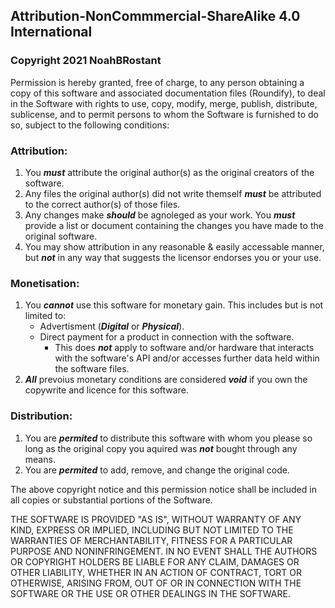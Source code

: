 ## Attribution-NonCommmercial-ShareAlike 4.0 International

### Copyright 2021 NoahBRostant

Permission is hereby granted, free of charge, to any person obtaining a copy of this software and associated documentation files (Roundify), to deal in the Software with rights to use, copy, modify, merge, publish, distribute, sublicense, and to permit persons to whom the Software is furnished to do so, subject to the following conditions:

### Attribution:
1) You _**must**_ attribute the original author(s) as the original creators of the software.
2) Any files the original author(s) did not write themself _**must**_ be attributed to the correct author(s) of those files.
3) Any changes make _**should**_ be agnoleged as your work. You _**must**_ provide a list or document containing the changes you have made to the original software.
4) You may show attribution in any reasonable & easily accessable manner, but _**not**_ in any way that suggests the licensor endorses you or your use.

### Monetisation:
1) You _**cannot**_ use this software for monetary gain. This includes but is not limited to:
   - Advertisment (_**Digital**_ or _**Physical**_).
   - Direct payment for a product in connection with the software.
     - This does _**not**_ apply to software and/or hardware that interacts with the software's API and/or accesses further data held within the software files.
2) _**All**_ prevoius monetary conditions are considered _**void**_ if you own the copywrite and licence for this software.

### Distribution:
1) You are _**permited**_ to distribute this software with whom you please so long as the original copy you aquired was _**not**_ bought through any means.
2) You are _**permited**_ to add, remove, and change the original code. 

The above copyright notice and this permission notice shall be included in all copies or substantial portions of the Software.

THE SOFTWARE IS PROVIDED "AS IS", WITHOUT WARRANTY OF ANY KIND, EXPRESS OR IMPLIED, INCLUDING BUT NOT LIMITED TO THE WARRANTIES OF MERCHANTABILITY, FITNESS FOR A PARTICULAR PURPOSE AND NONINFRINGEMENT. IN NO EVENT SHALL THE AUTHORS OR COPYRIGHT HOLDERS BE LIABLE FOR ANY CLAIM, DAMAGES OR OTHER LIABILITY, WHETHER IN AN ACTION OF CONTRACT, TORT OR OTHERWISE, ARISING FROM, OUT OF OR IN CONNECTION WITH THE SOFTWARE OR THE USE OR OTHER DEALINGS IN THE SOFTWARE.